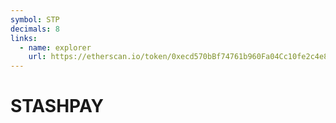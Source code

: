 ```yaml
---
symbol: STP
decimals: 8
links:
  - name: explorer
    url: https://etherscan.io/token/0xecd570bBf74761b960Fa04Cc10fe2c4e86FfDA36
---
```


# STASHPAY
